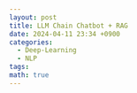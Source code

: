 ```yaml
---
layout: post
title: LLM Chain Chatbot + RAG
date: 2024-04-11 23:34 +0900
categories:
  - Deep-Learning
  - NLP
tags: 
math: true
---
```


